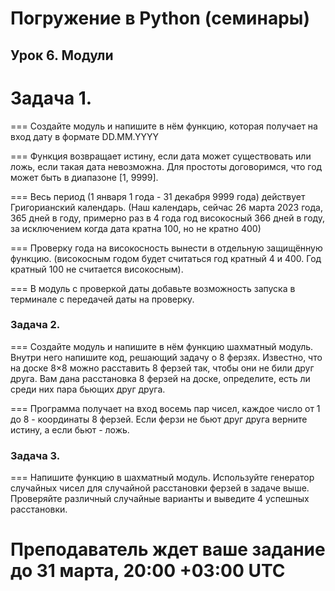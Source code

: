 # Погружение в Python (семинары)
## Урок 6. Модули

# Задача 1.
=== Создайте модуль и напишите в нём функцию, которая
получает на вход дату в формате DD.MM.YYYY

=== Функция возвращает истину, если дата может существовать или ложь, если такая дата невозможна.
Для простоты договоримся, что год может быть в диапазоне
[1, 9999].

=== Весь период (1 января 1 года - 31 декабря 9999 года)
действует Григорианский календарь.   (Наш календарь, сейчас 26 марта 2023 года, 365 дней в году, примерно раз в 4 года год високосный 366 дней в году, за исключением когда дата кратна 100, но не кратно 400)


=== Проверку года на високосность вынести в отдельную
защищённую функцию. (високосным годом будет считаться год кратный 4 и 400. Год кратный 100 не считается високосным).

===   В модуль с проверкой даты добавьте возможность запуска в терминале с передачей даты на проверку.


### Задача 2.
=== Создайте модуль и напишите в нём функцию шахматный модуль. Внутри него напишите код, решающий задачу о 8 ферзях. Известно, что на доске 8×8 можно расставить 8 ферзей так, чтобы они не били друг друга. Вам дана расстановка 8 ферзей на доске, определите, есть ли среди них пара бьющих друг друга. 

===  Программа получает на вход восемь пар чисел, каждое число от 1 до 8 - координаты 8 ферзей. Если ферзи не бьют друг друга верните истину, а если бьют - ложь.

### Задача 3.
===   Напишите функцию в шахматный модуль. Используйте генератор случайных чисел для случайной расстановки ферзей в задаче выше. Проверяйте различный случайные варианты и выведите 4 успешных расстановки.

# Преподаватель ждет ваше задание до 31 марта, 20:00 +03:00 UTC